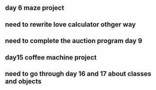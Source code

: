 ## day 6 maze project

## need to rewrite love calculator othger way
## need to complete the auction program day 9
## day15 coffee machine project

## need to go through day 16 and 17 about classes and objects

